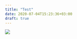 ```yaml
---
title: "Test"
date: 2020-07-04T15:23:36+03:00
draft: true
---
```

![](/Users/rakhim/code/rakhim.org/static/images/posts/2020/07/test/AAAAAAAAAAA.png)

